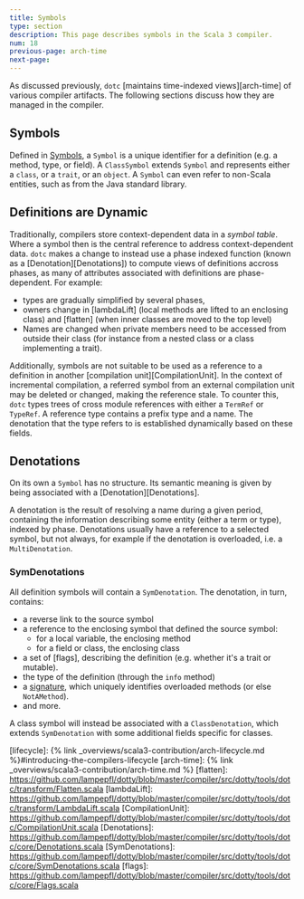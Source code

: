 ```yaml
---
title: Symbols
type: section
description: This page describes symbols in the Scala 3 compiler.
num: 18
previous-page: arch-time
next-page:
---
```


As discussed previously, `dotc` [maintains time-indexed views][arch-time] of various
compiler artifacts. The following sections discuss how they are managed in the compiler.

## Symbols

Defined in [Symbols], a `Symbol` is a unique identifier for a definition (e.g. a method,
type, or field).  A `ClassSymbol` extends `Symbol` and represents either a
`class`, or a `trait`, or an `object`. A `Symbol` can even refer to non-Scala entities,
such as from the Java standard library.

## Definitions are Dynamic

Traditionally, compilers store context-dependent data in a _symbol table_.
Where a symbol then is the central reference to address context-dependent data.
`dotc` makes a change to instead use a phase indexed function (known as
a [Denotation][Denotations]) to compute views of definitions accross phases,
as many of attributes associated with definitions are phase-dependent. For example:
- types are gradually simplified by several phases,
- owners change in [lambdaLift] (local methods are lifted to an enclosing class)
  and [flatten] (when inner classes are moved to the top level)
- Names are changed when private members need to be accessed from outside
  their class (for instance from a nested class or a class implementing
  a trait).

Additionally, symbols are not suitable to be used as a reference to
a definition in another [compilation unit][CompilationUnit].
In the context of incremental compilation, a referred symbol from
an external compilation unit may be deleted or changed, making the reference
stale. To counter this, `dotc` types trees of cross module references with either
a `TermRef` or `TypeRef`. A reference type contains a prefix type and a name.
The denotation that the type refers to is established dynamically based on
these fields.

## Denotations

On its own a `Symbol` has no structure. Its semantic meaning is given by being associated
with a [Denotation][Denotations].

A denotation is the result of resolving a name during a given period, containing the information
describing some entity (either a term or type), indexed by phase. Denotations usually have a
reference to a selected symbol, but not always, for example if the denotation is overloaded,
i.e. a `MultiDenotation`.

### SymDenotations
All definition symbols will contain a `SymDenotation`. The denotation, in turn, contains:
- a reverse link to the source symbol
- a reference to the enclosing symbol that defined the source symbol:
  - for a local variable, the enclosing method
  - for a field or class, the enclosing class
- a set of [flags], describing the definition (e.g. whether it's a trait or mutable).
- the type of the definition (through the `info` method)
- a [signature][Signature1], which uniquely identifies overloaded methods (or else `NotAMethod`).
- and more.

A class symbol will instead be associated with a `ClassDenotation`, which extends `SymDenotation`
with some additional fields specific for classes.

[Signature1]: https://github.com/lampepfl/dotty/blob/a527f3b1e49c0d48148ccfb2eb52e3302fc4a349/compiler/src/dotty/tools/dotc/core/Signature.scala#L9-L33
[Symbols]: https://github.com/lampepfl/dotty/blob/master/compiler/src/dotty/tools/dotc/core/Symbols.scala
[lifecycle]: {% link _overviews/scala3-contribution/arch-lifecycle.md %}#introducing-the-compilers-lifecycle
[arch-time]: {% link _overviews/scala3-contribution/arch-time.md %}
[flatten]: https://github.com/lampepfl/dotty/blob/master/compiler/src/dotty/tools/dotc/transform/Flatten.scala
[lambdaLift]: https://github.com/lampepfl/dotty/blob/master/compiler/src/dotty/tools/dotc/transform/LambdaLift.scala
[CompilationUnit]: https://github.com/lampepfl/dotty/blob/master/compiler/src/dotty/tools/dotc/CompilationUnit.scala
[Denotations]: https://github.com/lampepfl/dotty/blob/master/compiler/src/dotty/tools/dotc/core/Denotations.scala
[SymDenotations]: https://github.com/lampepfl/dotty/blob/master/compiler/src/dotty/tools/dotc/core/SymDenotations.scala
[flags]: https://github.com/lampepfl/dotty/blob/master/compiler/src/dotty/tools/dotc/core/Flags.scala
